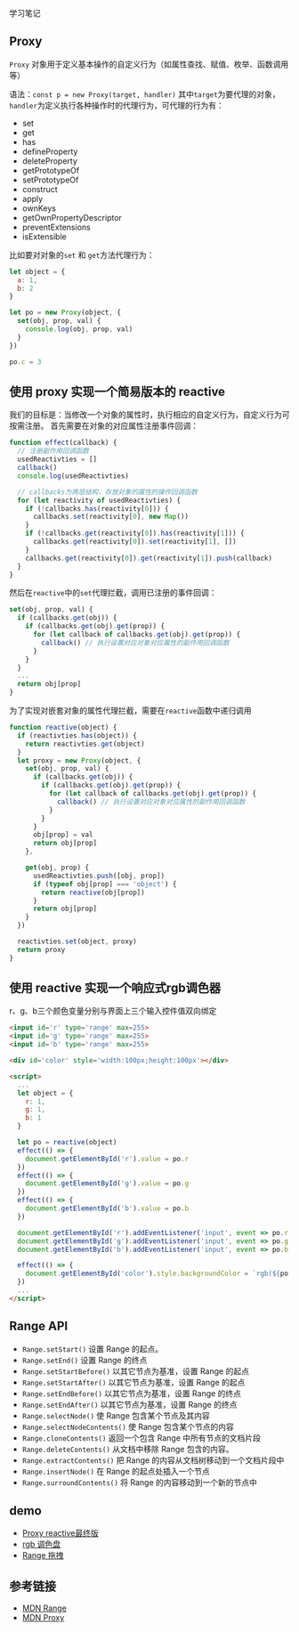 学习笔记

## Proxy

`Proxy` 对象用于定义基本操作的自定义行为（如属性查找、赋值、枚举、函数调用等）

语法：`const p = new Proxy(target, handler)`
其中`target`为要代理的对象，`handler`为定义执行各种操作时的代理行为，可代理的行为有：
* set
* get
* has
* defineProperty
* deleteProperty
* getPrototypeOf
* setPrototypeOf
* construct
* apply
* ownKeys
* getOwnPropertyDescriptor
* preventExtensions
* isExtensible

比如要对对象的`set` 和 `get`方法代理行为：
```javascript
let object = {
  a: 1,
  b: 2
}

let po = new Proxy(object, {
  set(obj, prop, val) {
    console.log(obj, prop, val)
  }
})

po.c = 3
```

## 使用 proxy 实现一个简易版本的 reactive
我们的目标是：当修改一个对象的属性时，执行相应的自定义行为，自定义行为可按需注册。
首先需要在对象的对应属性注册事件回调：
```javascript
function effect(callback) {
  // 注册副作用回调函数
  usedReactivties = []
  callback()
  console.log(usedReactivties)

  // callbacks为两层结构，存放对象的属性的操作回调函数
  for (let reactivity of usedReactivties) {
    if (!callbacks.has(reactivity[0])) {
      callbacks.set(reactivity[0], new Map())
    }
    if (!callbacks.get(reactivity[0]).has(reactivity[1])) {
      callbacks.get(reactivity[0]).set(reactivity[1], [])
    }
    callbacks.get(reactivity[0]).get(reactivity[1]).push(callback)
  }
}
```
然后在`reactive`中的`set`代理拦截，调用已注册的事件回调：
```javascript
set(obj, prop, val) {
  if (callbacks.get(obj)) {
    if (callbacks.get(obj).get(prop)) {
      for (let callback of callbacks.get(obj).get(prop)) {
        callback() // 执行设置对应对象对应属性的副作用回调函数
      }
    }
  }
  ...
  return obj[prop]
}
```
为了实现对嵌套对象的属性代理拦截，需要在`reactive`函数中递归调用
```javascript
function reactive(object) {
  if (reactivties.has(object)) {
    return reactivties.get(object)
  }
  let proxy = new Proxy(object, {
    set(obj, prop, val) {
      if (callbacks.get(obj)) {
        if (callbacks.get(obj).get(prop)) {
          for (let callback of callbacks.get(obj).get(prop)) {
            callback() // 执行设置对应对象对应属性的副作用回调函数
          }
        }
      }
      obj[prop] = val
      return obj[prop]
    },

    get(obj, prop) {
      usedReactivties.push([obj, prop])
      if (typeof obj[prop] === 'object') {
        return reactive(obj[prop])
      }
      return obj[prop]
    }
  })

  reactivties.set(object, proxy)
  return proxy
}
```


## 使用 reactive 实现一个响应式rgb调色器
r、g、b三个颜色变量分别与界面上三个输入控件值双向绑定
```html
<input id='r' type='range' max=255>
<input id='g' type='range' max=255>
<input id='b' type='range' max=255>

<div id='color' style='width:100px;height:100px'></div>

<script>
  ...
  let object = {
    r: 1,
    g: 1,
    b: 1
  }

  let po = reactive(object)
  effect(() => {
    document.getElementById('r').value = po.r
  })
  effect(() => {
    document.getElementById('g').value = po.g
  })
  effect(() => {
    document.getElementById('b').value = po.b
  })

  document.getElementById('r').addEventListener('input', event => po.r = event.target.value)
  document.getElementById('g').addEventListener('input', event => po.g = event.target.value)
  document.getElementById('b').addEventListener('input', event => po.b = event.target.value)

  effect(() => {
    document.getElementById('color').style.backgroundColor = `rgb(${po.r}, ${po.g}, ${po.b})`
  })
  ...
</script>
```

## Range API
* `Range.setStart()` 设置 Range 的起点。
* `Range.setEnd()` 设置 Range 的终点
* `Range.setStartBefore()` 以其它节点为基准，设置 Range 的起点
* `Range.setStartAfter()` 以其它节点为基准，设置 Range 的起点
* `Range.setEndBefore()` 以其它节点为基准，设置 Range 的终点
* `Range.setEndAfter()` 以其它节点为基准，设置 Range 的终点
* `Range.selectNode()` 使 Range 包含某个节点及其内容
* `Range.selectNodeContents()` 使 Range 包含某个节点的内容
* `Range.cloneContents()` 返回一个包含 Range 中所有节点的文档片段
* `Range.deleteContents()` 从文档中移除 Range 包含的内容。
* `Range.extractContents()` 把 Range 的内容从文档树移动到一个文档片段中
* `Range.insertNode()` 在 Range 的起点处插入一个节点
* `Range.surroundContents()` 将 Range 的内容移动到一个新的节点中

## demo
* [Proxy reactive最终版](./reactive_v4.js)
* [rgb 调色盘](./reactive.html)
* [Range 拖拽](./range_dragable.html)

## 参考链接
* [MDN Range](https://developer.mozilla.org/zh-CN/docs/Web/API/Range)
* [MDN Proxy](https://developer.mozilla.org/zh-CN/docs/Web/JavaScript/Reference/Global_Objects/Proxy)
 